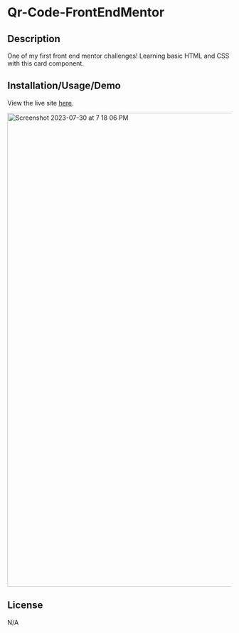# Qr-Code-FrontEndMentor

## Description

One of my first front end mentor challenges! Learning basic HTML and CSS with this card component.

## Installation/Usage/Demo

View the live site [here](https://myrojoylee.github.io/Qr-Code-FrontEndMentor/).

<img width="1063" alt="Screenshot 2023-07-30 at 7 18 06 PM" src="https://github.com/myrojoylee/Qr-Code-FrontEndMentor/assets/120980593/6dc578f0-3005-4fa1-aaac-3827cc3d8598">

## License

N/A

